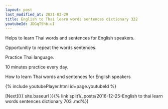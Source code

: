 ```yaml
---
layout: post
last_modified_at: 2021-03-29
title: English to Thai learn words sentences dictionary 322 
youtubeId: JDGqT5hb-uI
---
```

 
 
Helps to learn Thai words and sentences for English speakers.

Opportunitiy to repeat the words sentences. 

Practice Thai language. 
 
10 minutes practice every day. 
 
How to learn Thai words and sentences for English speakers 
 
{% include youtubePlayer.html id=page.youtubeId %}
 
 
[Next]({{ site.baseurl }}{% link  split1/_posts/2016-12-25-English to thai learn words sentences dictionary 703 .md%})
 
